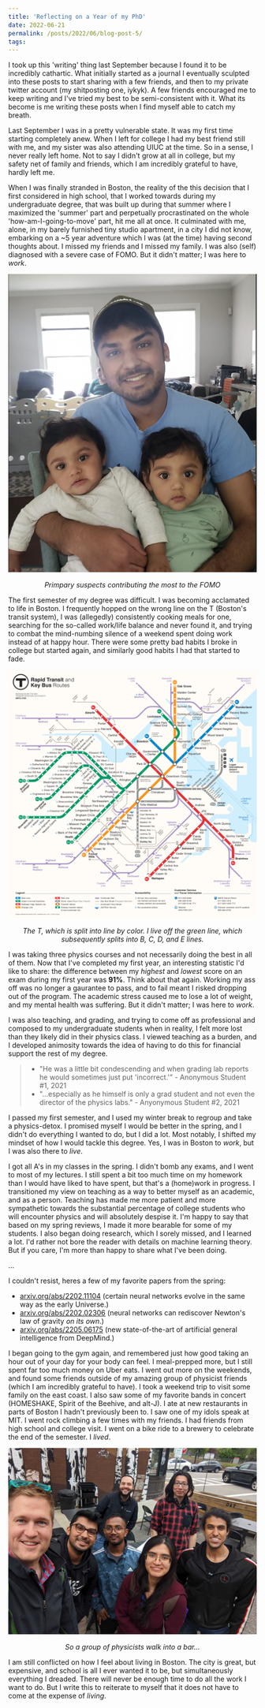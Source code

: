 ```yaml
---
title: 'Reflecting on a Year of my PhD'
date: 2022-06-21
permalink: /posts/2022/06/blog-post-5/
tags:
---
```


I took up this 'writing' thing last September because I found it to be incredibly cathartic. What initially started as a journal I eventually sculpted into these posts to start sharing with a few friends, and then to my private twitter account (my shitposting one, iykyk). A few friends encouraged me to keep writing and I've tried my best to be semi-consistent with it. What its become is me writing these posts when I find myself able to catch my breath.

Last September I was in a pretty vulnerable state. It was my first time starting completely anew. When I left for college I had my best friend still with me, and my sister was also attending UIUC at the time. So in a sense, I never really left home. Not to say I didn't grow at all in college, but my safety net of family and friends, which I am incredibly grateful to have, hardly left me.

When I was finally stranded in Boston, the reality of the this decision that I first considered in high school, that I worked towards during my undergraduate degree, that was built up during that summer where I maximized the 'summer' part and perpetually procrastinated on the whole 'how-am-I-going-to-move' part, hit me all at once. It culminated with me, alone, in my barely furnished tiny studio apartment, in a city I did not know, embarking on a ~5 year adventure which I was (at the time) having second thoughts about. I missed my friends and I missed my family. I was also (self) diagnosed with a severe case of FOMO. But it didn't matter; I was here to *work*.

![mug](/images/twins.JPG)
<p align="center">
  <em>Primpary suspects contributing the most to the FOMO</em>
</p>

The first semester of my degree was difficult. I was becoming acclamated to life in Boston. I frequently hopped on the wrong line on the T (Boston's transit system), I was (allegedly) consistently cooking meals for one, searching for the so-called work/life balance and never found it, and trying to combat the mind-numbing silence of a weekend spent doing work instead of at happy hour. There were some pretty bad habits I broke in college but started again, and similarly good habits I had that started to fade.

![mug](/images/train_map.JPG)
<p align="center">
  <em>The T, which is split into line by color. I live off the green line, which subsequently splits into B, C, D, and E lines. </em>
</p>

I was taking three physics courses and not necessarily doing the best in all of them. Now that I've completed my first year, an interesting statistic I'd like to share: the difference between my *highest* and *lowest* score on an exam during my first year was **91%**. Think about that again. Working my ass off was no longer a gaurantee to pass, and to fail meant I risked dropping out of the program. The academic stress caused me to lose a lot of weight, and my mental health was suffering. But it didn't matter; I was here to *work*.

I was also teaching, and grading, and trying to come off as professional and composed to my undergraduate students when in reality, I felt more lost than they likely did in their physics class. I viewed teaching as a burden, and I developed animosity towards the idea of having to do this for financial support the rest of my degree.

> * "He was a little bit condescending and when grading lab reports he would sometimes just put 'incorrect.'" - Anonymous Student #1, 2021
> * "...especially as he himself is only a grad student and not even the director of the physics labs." - Anyonymous Student #2, 2021

I passed my first semester, and I used my winter break to regroup and take a physics-detox. I promised myself I would be better in the spring, and I didn't do everything I wanted to do, but I did a lot. Most notably, I shifted my mindset of how I would tackle this degree. Yes, I was in Boston to *work*, but I was also there to *live*.

I got all A's in my classes in the spring. I didn't bomb any exams, and I went to most of my lectures. I still spent a bit too much time on my homework than I would have liked to have spent, but that's a (home)work in progress. I transitioned my view on teaching as a way to better myself as an academic, and as a person. Teaching has made me more patient and more sympathetic towards the substantial percentage of college students who will encounter physics and will absolutely despise it. I'm happy to say that based on my spring reviews, I made it more bearable for some of my students. I also began doing research, which I sorely missed, and I learned a lot. I'd rather not bore the reader with details on machine learning theory. But if you care, I'm more than happy to share what I've been doing.

...

I couldn't resist, heres a few of my favorite papers from the spring:

- [arxiv.org/abs/2202.11104](https://arxiv.org/abs/2202.11104) (certain neural networks evolve in the same way as the early Universe.)
- [arxiv.org/abs/2202.02306](https://arxiv.org/abs/2202.02306) (neural networks can rediscover Newton's law of gravity *on its own*.)
- [arxiv.org/abs/2205.06175](https://arxiv.org/abs/2205.06175) (new state-of-the-art of artificial general intelligence from DeepMind.)

I began going to the gym again, and remembered just how good taking an hour out of your day for your body can feel. I meal-prepped more, but I still spent far too much money on Uber eats. I went out more on the weekends, and found some friends outside of my amazing group of physicist friends (which I am incredibly grateful to have). I took a weekend trip to visit some family on the east coast. I also saw some of my favorite bands in concert (HOMESHAKE, Spirit of the Beehive, and alt-J). I ate at new restaurants in parts of Boston I hadn't previously been to. I saw one of my idols speak at MIT. I went rock climbing a few times with my friends. I had friends from high school and college visit. I went on a bike ride to a brewery to celebrate the end of the semester. I *lived*.

![mug](/images/bikesbrews.JPG)
<p align="center">
  <em>So a group of physicists walk into a bar...</em>
</p>

I am still conflicted on how I feel about living in Boston. The city is great, but expensive, and school is all I ever wanted it to be, but simultaneously everything I dreaded. There will never be enough time to do all the work I want to do. But I write this to reiterate to myself that it does not have to come at the expense of *living*.